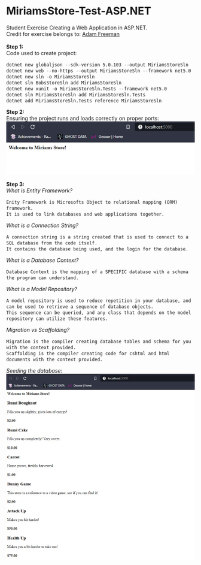 # MiriamsStore-Test-ASP.NET<br>

Student Exercise Creating a Web Application in ASP.NET.<br>
Credit for exercise belongs to: [Adam Freeman](https://www.apress.com/gp/book/9781484254394)
<br>
<br>
**Step 1:**<br>
Code used to create project:<br>
```
dotnet new globaljson --sdk-version 5.0.103 --output MiriamsStoreSln
dotnet new web --no-https --output MiriamsStoreSln --framework net5.0
dotnet new sln -o MiriamsStoreSln
dotnet sln BobsStoreSln add MiriamsStoreSln
dotnet new xunit -o MiriamsStoreSln.Tests --framework net5.0
dotnet sln MiriamsStoreSln add MiriamsStoreSln.Tests 
dotnet add MiriamsStoreSln.Tests reference MiriamsStoreSln 
```
**Step 2:**<br>
Ensuring the project runs and loads correctly on proper ports:<br>
![img](gitImages/Prog1.jpeg)


**Step 3:**<br>
*What is Entity Framework?*
```
Enity Framework is Microsofts Object to relational mapping (ORM) framework. 
It is used to link databases and web applications together.
```
*What is a Connection String?*
```
A connection string is a string created that is used to connect to a SQL database from the code itself.
It contains the database being used, and the login for the database.
```
*What is a Database Context?*
```
Database Context is the mapping of a SPECIFIC database with a schema the program can understand.
```
*What is a Model Repository?*
```
A model repository is used to reduce repetition in your database, and can be used to retrieve a sequence of database objects.
This sequence can be queried, and any class that depends on the model repository can utilize these features.
```
*Migration vs Scaffolding?*
```
Migration is the compiler creating database tables and schema for you with the context provided.
Scaffolding is the compiler creating code for cshtml and html documents with the context provided.
```
*Seeding the database*:
![img](gitImages/Prog2.jpeg)
